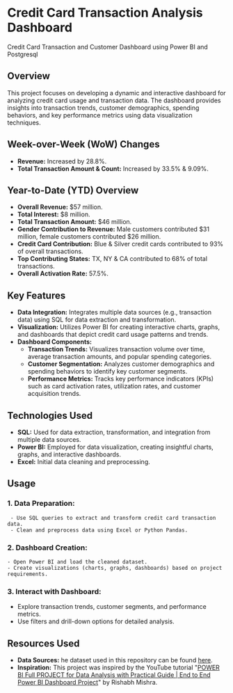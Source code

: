 # Credit Card Transaction Analysis Dashboard
Credit Card Transaction and Customer Dashboard using Power BI and Postgresql

## Overview
This project focuses on developing a dynamic and interactive dashboard for analyzing credit card usage and transaction data. The dashboard provides insights into transaction trends, customer demographics, spending behaviors, and key performance metrics using data visualization techniques.

## Week-over-Week (WoW) Changes
 - **Revenue:** Increased by 28.8%.
 - **Total Transaction Amount & Count:**  Increased by 33.5%  & 9.09%.
 

## Year-to-Date (YTD) Overview
 - **Overall Revenue:** $57 million.
 - **Total Interest:** $8 million.
 - **Total Transaction Amount:** $46 million.
 - **Gender Contribution to Revenue:** Male customers contributed $31 million, female customers contributed $26 million.
 - **Credit Card Contribution:** Blue & Silver credit cards contributed to 93% of overall transactions.
 - **Top Contributing States:** TX, NY & CA contributed to 68% of total transactions.
 - **Overall Activation Rate:** 57.5%.
   
## Key Features
 - **Data Integration:** Integrates multiple data sources (e.g., transaction data) using SQL for data extraction and transformation.
 - **Visualization:** Utilizes Power BI for creating interactive charts, graphs, and dashboards that depict credit card usage patterns and trends.
 - **Dashboard Components:**
      - **Transaction Trends:** Visualizes transaction volume over time, average transaction amounts, and popular spending categories.
      - **Customer Segmentation:** Analyzes customer demographics and spending behaviors to identify key customer segments.
      - **Performance Metrics:** Tracks key performance indicators (KPIs) such as card activation rates, utilization rates, and customer acquisition trends.

## Technologies Used

 - **SQL:** Used for data extraction, transformation, and integration from multiple data sources.
 - **Power BI:** Employed for data visualization, creating insightful charts, graphs, and interactive dashboards.
 - **Excel:** Initial data cleaning and preprocessing.


## Usage
 ### 1. Data Preparation:
     - Use SQL queries to extract and transform credit card transaction data.
     - Clean and preprocess data using Excel or Python Pandas.

 ### 2. Dashboard Creation:

    - Open Power BI and load the cleaned dataset.
    - Create visualizations (charts, graphs, dashboards) based on project requirements.

 ### 3. Interact with Dashboard:

   - Explore transaction trends, customer segments, and performance metrics.
   - Use filters and drill-down options for detailed analysis.
     
 ## Resources Used

 - **Data Sources:** he dataset used in this repository can be found [here](https://github.com/rishabhnmishra/Credit_Card_Financial_Dashboard/blob/main/README.md).
 - **Inspiration:**  This project was inspired by the YouTube tutorial "[POWER BI Full PROJECT for Data Analysis with Practical Guide | End to End Power BI Dashboard Project](https://www.youtube.com/watch?v=8XoDVwWdaqI)" by Rishabh Mishra.


